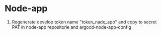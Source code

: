 # Node-app
1) Regenerate develop token name "token_nade_app" and copy to secret PAT in node-app repositorie and argocd-node-app-config
